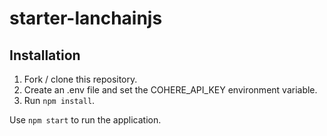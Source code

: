 # starter-lanchainjs

## Installation

1. Fork / clone this repository.
1. Create an .env file and set the COHERE_API_KEY environment variable.
1. Run `npm install`.

Use `npm start` to run the application.

